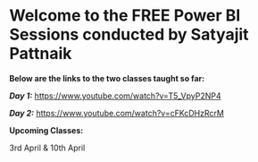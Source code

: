 # Welcome to the FREE Power BI Sessions conducted by Satyajit Pattnaik

**Below are the links to the two classes taught so far:**

_**Day 1:**_ https://www.youtube.com/watch?v=T5_VpyP2NP4

_**Day 2:**_ https://www.youtube.com/watch?v=cFKcDHzRcrM

**Upcoming Classes:**

3rd April & 10th April
